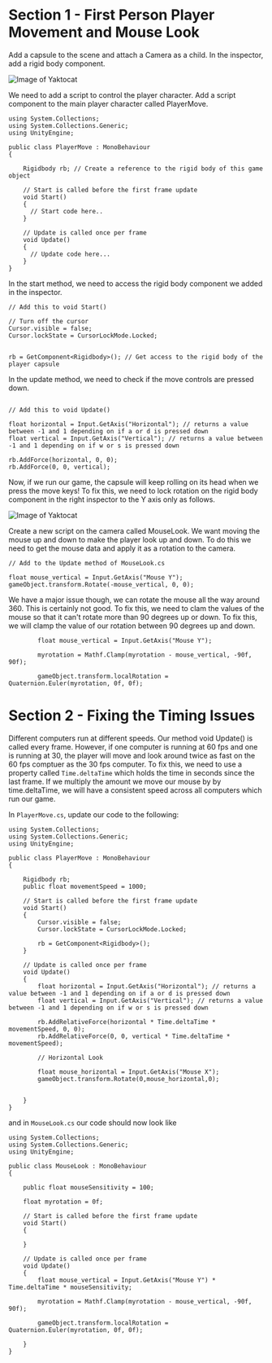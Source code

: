 # Section 1 - First Person Player Movement and Mouse Look 

Add a capsule to the scene and attach a Camera as a child. In the inspector, add a rigid body component.

![Image of Yaktocat](https://i.imgur.com/sueh0nH.png)

We need to add a script to control the player character. Add a script component to the main player character called PlayerMove.

```
using System.Collections;
using System.Collections.Generic;
using UnityEngine;

public class PlayerMove : MonoBehaviour
{

    Rigidbody rb; // Create a reference to the rigid body of this game object

    // Start is called before the first frame update
    void Start()
    { 
      // Start code here..
    }

    // Update is called once per frame
    void Update()
    {
      // Update code here...
    }
}
```

In the start method, we need to access the rigid body component we added in the inspector. 

```
// Add this to void Start()

// Turn off the cursor
Cursor.visible = false;
Cursor.lockState = CursorLockMode.Locked;


rb = GetComponent<Rigidbody>(); // Get access to the rigid body of the player capsule
```

In the update method, we need to check if the move controls are pressed down.

```

// Add this to void Update()

float horizontal = Input.GetAxis("Horizontal"); // returns a value between -1 and 1 depending on if a or d is pressed down
float vertical = Input.GetAxis("Vertical"); // returns a value between -1 and 1 depending on if w or s is pressed down

rb.AddForce(horizontal, 0, 0);
rb.AddForce(0, 0, vertical);
```

Now, if we run our game, the capsule will keep rolling on its head when we press the move keys! To fix this, we need to lock rotation on the rigid body component in the right inspector to the Y axis only as follows.


![Image of Yaktocat](https://i.imgur.com/SQmQc83.png)

Create a new script on the camera called MouseLook. We want moving the mouse up and down to make the player look up and down. To do this we need to get the mouse data and apply it as a rotation to the camera. 


```
// Add to the Update method of MouseLook.cs

float mouse_vertical = Input.GetAxis("Mouse Y");
gameObject.transform.Rotate(-mouse_vertical, 0, 0);

```

We have a major issue though, we can rotate the mouse all the way around 360. This is certainly not good. To fix this, we need to clam the values of the mouse so that it can't rotate more than 90 degrees up or down. To fix this, we will clamp the value of our rotation between 90 degrees up and down.

```
        float mouse_vertical = Input.GetAxis("Mouse Y");

        myrotation = Mathf.Clamp(myrotation - mouse_vertical, -90f, 90f);

        gameObject.transform.localRotation = Quaternion.Euler(myrotation, 0f, 0f);
```

# Section 2 - Fixing the Timing Issues

Different computers run at different speeds. Our method void Update() is called every frame. However, if one computer is running at 60 fps and one is running at 30, the player will move and look around twice as fast on the 60 fps comptuer as the 30 fps computer. To fix this, we need to use a property called `Time.deltaTime` which holds the time in seconds since the last frame. If we multiply the amount we move our mouse by by time.deltaTime, we will have a consistent speed across all computers which run our game.

In `PlayerMove.cs`, update our code to the following:

```
using System.Collections;
using System.Collections.Generic;
using UnityEngine;

public class PlayerMove : MonoBehaviour
{

    Rigidbody rb;
    public float movementSpeed = 1000;

    // Start is called before the first frame update
    void Start()
    {
        Cursor.visible = false;
        Cursor.lockState = CursorLockMode.Locked;

        rb = GetComponent<Rigidbody>();
    }

    // Update is called once per frame
    void Update()
    {
        float horizontal = Input.GetAxis("Horizontal"); // returns a value between -1 and 1 depending on if a or d is pressed down
        float vertical = Input.GetAxis("Vertical"); // returns a value between -1 and 1 depending on if w or s is pressed down

        rb.AddRelativeForce(horizontal * Time.deltaTime * movementSpeed, 0, 0);
        rb.AddRelativeForce(0, 0, vertical * Time.deltaTime * movementSpeed);

        // Horizontal Look

        float mouse_horizontal = Input.GetAxis("Mouse X");
        gameObject.transform.Rotate(0,mouse_horizontal,0);


    }
}

```

and in `MouseLook.cs` our code should now look like


```
using System.Collections;
using System.Collections.Generic;
using UnityEngine;

public class MouseLook : MonoBehaviour
{

    public float mouseSensitivity = 100;

    float myrotation = 0f;

    // Start is called before the first frame update
    void Start()
    {
        
    }

    // Update is called once per frame
    void Update()
    {
        float mouse_vertical = Input.GetAxis("Mouse Y") * Time.deltaTime * mouseSensitivity;

        myrotation = Mathf.Clamp(myrotation - mouse_vertical, -90f, 90f);

        gameObject.transform.localRotation = Quaternion.Euler(myrotation, 0f, 0f);

    }
}

```

